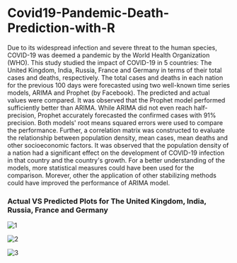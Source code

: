 # Covid19-Pandemic-Death-Prediction-with-R

Due to its widespread infection and severe threat to the human species, COVID-19 was deemed a pandemic by the World Health Organization (WHO). This study studied the impact of COVID-19 in 5 countries: The United Kingdom, India, Russia, France and Germany in terms of their total cases and deaths, respectively. The total cases and deaths in each nation for the previous 100 days were forecasted using two well-known time series models, ARIMA and Prophet (by Facebook). The predicted and actual values were compared. It was observed that the Prophet model performed sufficiently better than ARIMA. While ARIMA did not
even reach half-precision, Prophet accurately forecasted the confirmed cases with 91% precision. Both models' root means squared errors were used to compare the performance. Further, a correlation matrix was constructed to evaluate the relationship between population density, mean cases, mean deaths and other socioeconomic factors. It was observed that the population density of a nation had a significant effect on the development of COVID-19 infection in that country and the country's growth. For a better understanding of the models, more statistical measures could have been used for the comparison. Morever, other the
application of other stabilizing methods could have improved the performance of ARIMA model.

### Actual VS Predicted Plots for The United Kingdom, India, Russia, France and Germany 

![1](https://github.com/Hinal-Srivastava/Covid19-Pandemic-Death-Prediction-with-R/assets/28009493/6ec69b10-913f-43bd-ab0d-f94281b0e55c)

![2](https://github.com/Hinal-Srivastava/Covid19-Pandemic-Death-Prediction-with-R/assets/28009493/79548dee-c9b4-492d-b506-5dd90440231e)

![3](https://github.com/Hinal-Srivastava/Covid19-Pandemic-Death-Prediction-with-R/assets/28009493/14c72203-dce2-4e07-af8b-ee0258898ad2)

